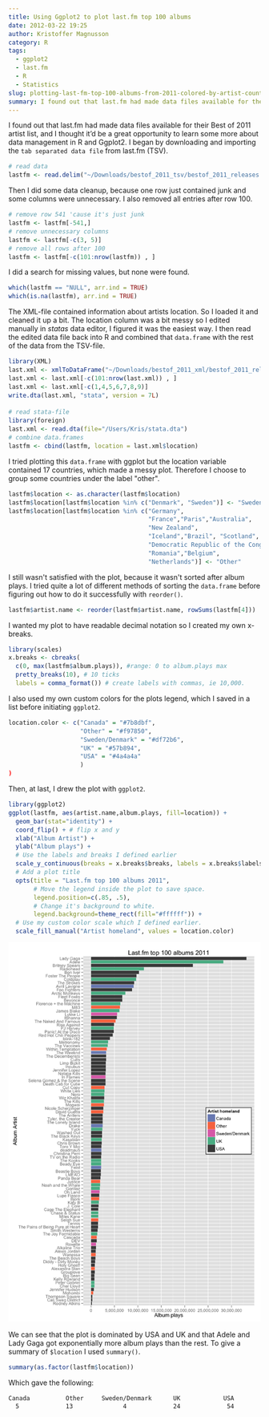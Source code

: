 ```yaml
---
title: Using Ggplot2 to plot last.fm top 100 albums
date: 2012-03-22 19:25
author: Kristoffer Magnusson
category: R 
tags: 
  - ggplot2
  - last.fm
  - R
  - Statistics
slug: plotting-last-fm-top-100-albums-from-2011-colored-by-artist-country
summary: I found out that last.fm had made data files available for their Best of 2011 artist list, and I thought it’d be a great opportunity to learn some more about data management in R and Ggplot2.
---
```


I found out that last.fm had made data files available for their Best of 2011 artist list, and I thought it’d be a great opportunity to learn some more about data management in R and Ggplot2.
I began by downloading and importing the `tab separated data file` from last.fm (TSV).

```r  
# read data
lastfm <- read.delim("~/Downloads/bestof_2011_tsv/bestof_2011_releases.tsv")
```  

Then I did some data cleanup, because one row just contained junk and
some columns were unnecessary. I also removed all entries after row
100. 

```r  
# remove row 541 'cause it's just junk
lastfm <- lastfm[-541,] 
# remove unnecessary columns
lastfm <- lastfm[-c(3, 5)]
# remove all rows after 100
lastfm <- lastfm[-c(101:nrow(lastfm)) , ]
```

I did a search for missing values, but none were found. 

```r  
which(lastfm == "NULL", arr.ind = TRUE)
which(is.na(lastfm), arr.ind = TRUE)
```  

The XML-file contained information about artists location. So I loaded
it and cleaned it up a bit. The location column was a bit messy so I
edited manually in *statas* data editor, I figured it was the easiest
way. I then read the edited data file back into R and combined that
`data.frame` with the rest of the data from the TSV-file.  

```r  
library(XML)
last.xml <- xmlToDataFrame("~/Downloads/bestof_2011_xml/bestof_2011_releases.xml")
last.xml <- last.xml[-c(101:nrow(last.xml)) , ]
last.xml <- last.xml[-c(1,4,5,6,7,8,9)]
write.dta(last.xml, "stata", version = 7L)
 
# read stata-file
library(foreign)
last.xml <- read.dta(file="/Users/Kris/stata.dta")
# combine data.frames
lastfm <- cbind(lastfm, location = last.xml$location)
```

I tried plotting this `data.frame` with ggplot but the location
variable contained 17 countries, which made a messy plot. Therefore I
choose to group some countries under the label "other".  

```r  
lastfm$location <- as.character(lastfm$location)
lastfm$location[lastfm$location %in% c("Denmark", "Sweden")] <- "Sweden/Denmark"
lastfm$location[lastfm$location %in% c("Germany",
                                       "France","Paris","Australia",
                                       "New Zealand",
                                       "Iceland","Brazil", "Scotland",
                                       "Democratic Republic of the Congo",
                                       "Romania","Belgium",
                                       "Netherlands")] <- "Other"
```  

I still wasn't satisfied with the plot, because it wasn't sorted after
album plays. I tried quite a lot of different methods of sorting the
`data.frame` before figuring out how to do it successfully with
`reorder()`.  

```r  
lastfm$artist.name <- reorder(lastfm$artist.name, rowSums(lastfm[4]))
```  

I wanted my plot to have readable decimal notation so I created my own
x-breaks.  

```r  
library(scales)
x.breaks <- cbreaks( 
  c(0, max(lastfm$album.plays)), #range: 0 to album.plays max
  pretty_breaks(10), # 10 ticks
  labels = comma_format()) # create labels with commas, ie 10,000. 

```

I also used my own custom colors for the plots legend, which I saved in
a list before initiating `ggplot2`.  

```r  
location.color <- c("Canada" = "#7b8dbf",
                    "Other" = "#f97850",
                    "Sweden/Denmark" = "#df72b6",
                    "UK" = "#57b894",
                    "USA" = "#4a4a4a"
                    )
)  
```

Then, at last, I drew the plot with `ggplot2`.

```r  
library(ggplot2)
ggplot(lastfm, aes(artist.name,album.plays, fill=location)) + 
  geom_bar(stat="identity") + 
  coord_flip() + # flip x and y
  xlab("Album Artist") + 
  ylab("Album plays") +  
  # Use the labels and breaks I defined earlier
  scale_y_continuous(breaks = x.breaks$breaks, labels = x.breaks$labels) + 
  # Add a plot title
  opts(title = "Last.fm top 100 albums 2011", 
       # Move the legend inside the plot to save space. 
       legend.position=c(.85, .5), 
       # Change it's background to white. 
       legend.background=theme_rect(fill="#ffffff")) +
  # Use my custom color scale which I defined earlier.        
  scale_fill_manual("Artist homeland", values = location.color)
```  
![Last.fm plot 2011. By Kristoffer Magnusson](./img/lastfm.png)

We can see that the plot is dominated by USA and UK and that Adele and
Lady Gaga got exponentially more album plays than the rest. To give a
summary of `$location` I used `summary()`.  

```r  
summary(as.factor(lastfm$location)) 
```  

Which gave the following:  
```rout 
Canada          Other     Sweden/Denmark      UK            USA 
  5             13              4             24             54 
```
